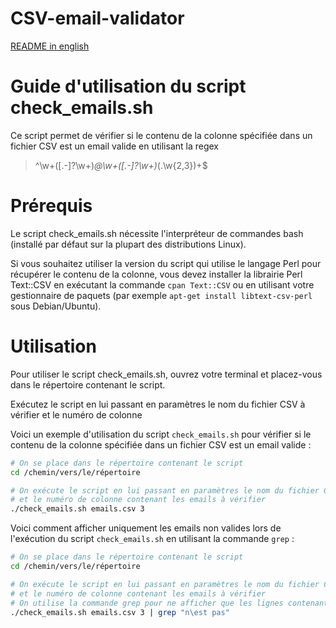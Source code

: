 # CSV-email-validator

[README in english](README.md)

# Guide d'utilisation du script check_emails.sh

Ce script permet de vérifier si le contenu de la colonne spécifiée dans un fichier CSV est un email valide en utilisant la regex 

> ^\w+([\.-]?\w+)*@\w+([\.-]?\w+)*(\.\w{2,3})+$

  

# Prérequis

Le script check_emails.sh nécessite l'interpréteur de commandes bash (installé par défaut sur la plupart des distributions Linux).

Si vous souhaitez utiliser la version du script qui utilise le langage Perl pour récupérer le contenu de la colonne, vous devez installer la librairie Perl Text::CSV en exécutant la commande `cpan Text::CSV` ou en utilisant votre gestionnaire de paquets (par exemple `apt-get install libtext-csv-perl` sous Debian/Ubuntu).

  

# Utilisation

Pour utiliser le script check_emails.sh, ouvrez votre terminal et placez-vous dans le répertoire contenant le script.

Exécutez le script en lui passant en paramètres le nom du fichier CSV à vérifier et le numéro de colonne

Voici un exemple d'utilisation du script `check_emails.sh` pour vérifier si le contenu de la colonne spécifiée dans un fichier CSV est un email valide :

```bash
# On se place dans le répertoire contenant le script
cd /chemin/vers/le/répertoire

# On exécute le script en lui passant en paramètres le nom du fichier CSV à vérifier
# et le numéro de colonne contenant les emails à vérifier
./check_emails.sh emails.csv 3
```

Voici comment afficher uniquement les emails non valides lors de l'exécution du script `check_emails.sh` en utilisant la commande `grep` :

```bash
# On se place dans le répertoire contenant le script
cd /chemin/vers/le/répertoire

# On exécute le script en lui passant en paramètres le nom du fichier CSV à vérifier
# et le numéro de colonne contenant les emails à vérifier
# On utilise la commande grep pour ne afficher que les lignes contenant le mot "pas" (correspondant aux emails non valides)
./check_emails.sh emails.csv 3 | grep "n\est pas"
```